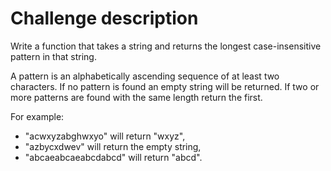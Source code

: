 # Challenge description

Write a function that takes a string and returns the longest case-insensitive pattern in that string.

A pattern is an alphabetically ascending sequence of at least two characters. If no pattern is found an empty string will be returned. If two or more patterns are found with the same length return the first.

For example:

* "acwxyzabghwxyo" will return "wxyz",
* "azbycxdwev" will return the empty string,
* "abcaeabcaeabcdabcd" will return "abcd".
